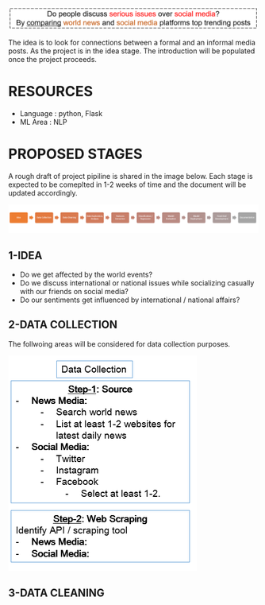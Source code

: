 ![title](images/title.PNG)

The idea is to look for connections between a formal and an informal media posts. As the project is in the idea stage. The introduction will be populated once the project proceeds. 

# RESOURCES
- Language : python, Flask
- ML Area  : NLP 

# PROPOSED STAGES
A rough draft of project pipiline is shared in the image below. Each stage is expected to be comeplted in 1-2 weeks of time and the document will be updated accordingly. 

![title](images/stages.PNG)

## 1-IDEA
- Do we get affected by the world events? 
- Do we discuss international or national issues while socializing casually with our friends on social media?
- Do our sentiments get influenced by international / national affairs?

## 2-DATA COLLECTION
The follwoing areas will be considered for data collection purposes. 

![title](images/data_collection.PNG)

## 3-DATA CLEANING

